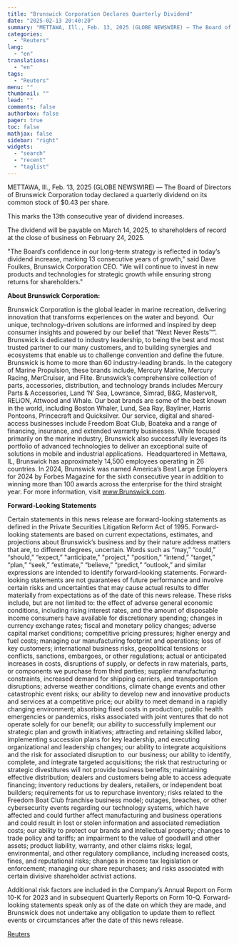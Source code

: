 ```yaml
---
title: "Brunswick Corporation Declares Quarterly Dividend"
date: "2025-02-13 20:40:20"
summary: "METTAWA, Ill., Feb. 13, 2025 (GLOBE NEWSWIRE) — The Board of Directors of Brunswick Corporation today declared a quarterly dividend on its common stock of $0.43 per share.This marks the 13th consecutive year of dividend increases.The dividend will be payable on March 14, 2025, to shareholders of record at the..."
categories:
  - "Reuters"
lang:
  - "en"
translations:
  - "en"
tags:
  - "Reuters"
menu: ""
thumbnail: ""
lead: ""
comments: false
authorbox: false
pager: true
toc: false
mathjax: false
sidebar: "right"
widgets:
  - "search"
  - "recent"
  - "taglist"
---
```


METTAWA, Ill., Feb. 13, 2025 (GLOBE NEWSWIRE) — The Board of Directors of Brunswick Corporation today declared a quarterly dividend on its common stock of $0.43 per share.

This marks the 13th consecutive year of dividend increases.

The dividend will be payable on March 14, 2025, to shareholders of record at the close of business on February 24, 2025.

"The Board’s confidence in our long-term strategy is reflected in today’s dividend increase, marking 13 consecutive years of growth," said Dave Foulkes, Brunswick Corporation CEO. "We will continue to invest in new products and technologies for strategic growth while ensuring strong returns for shareholders."

**About Brunswick Corporation:**

Brunswick Corporation is the global leader in marine recreation, delivering innovation that transforms experiences on the water and beyond.  Our unique, technology-driven solutions are informed and inspired by deep consumer insights and powered by our belief that “Next Never Rests™”. Brunswick is dedicated to industry leadership, to being the best and most trusted partner to our many customers, and to building synergies and ecosystems that enable us to challenge convention and define the future. Brunswick is home to more than 60 industry-leading brands. In the category of Marine Propulsion, these brands include, Mercury Marine, Mercury Racing, MerCruiser, and Flite. Brunswick’s comprehensive collection of parts, accessories, distribution, and technology brands includes Mercury Parts & Accessories, Land ‘N’ Sea, Lowrance, Simrad, B&G, Mastervolt, RELiON, Attwood and Whale. Our boat brands are some of the best known in the world, including Boston Whaler, Lund, Sea Ray, Bayliner, Harris Pontoons, Princecraft and Quicksilver. Our service, digital and shared-access businesses include Freedom Boat Club, Boateka and a range of financing, insurance, and extended warranty businesses. While focused primarily on the marine industry, Brunswick also successfully leverages its portfolio of advanced technologies to deliver an exceptional suite of solutions in mobile and industrial applications.  Headquartered in Mettawa, IL, Brunswick has approximately 14,500 employees operating in 26 countries. In 2024, Brunswick was named America’s Best Large Employers for 2024 by Forbes Magazine for the sixth consecutive year in addition to winning more than 100 awards across the enterprise for the third straight year. For more information, visit www.Brunswick.com.

**Forward-Looking Statements**

Certain statements in this news release are forward-looking statements as defined in the Private Securities Litigation Reform Act of 1995. Forward-looking statements are based on current expectations, estimates, and projections about Brunswick’s business and by their nature address matters that are, to different degrees, uncertain. Words such as “may,” “could,” “should,” “expect,” "anticipate," "project," "position," “intend,” “target,” “plan,” “seek,” “estimate,” “believe,” “predict,” “outlook,” and similar expressions are intended to identify forward-looking statements. Forward-looking statements are not guarantees of future performance and involve certain risks and uncertainties that may cause actual results to differ materially from expectations as of the date of this news release. These risks include, but are not limited to: the effect of adverse general economic conditions, including rising interest rates, and the amount of disposable income consumers have available for discretionary spending; changes in currency exchange rates; fiscal and monetary policy changes; adverse capital market conditions; competitive pricing pressures; higher energy and fuel costs; managing our manufacturing footprint and operations; loss of key customers; international business risks, geopolitical tensions or conflicts, sanctions, embargoes, or other regulations; actual or anticipated increases in costs, disruptions of supply, or defects in raw materials, parts, or components we purchase from third parties; supplier manufacturing constraints, increased demand for shipping carriers, and transportation disruptions; adverse weather conditions, climate change events and other catastrophic event risks; our ability to develop new and innovative products and services at a competitive price; our ability to meet demand in a rapidly changing environment; absorbing fixed costs in production; public health emergencies or pandemics, risks associated with joint ventures that do not operate solely for our benefit; our ability to successfully implement our strategic plan and growth initiatives; attracting and retaining skilled labor, implementing succession plans for key leadership, and executing organizational and leadership changes; our ability to integrate acquisitions and the risk for associated disruption to  our business; our ability to identify, complete, and integrate targeted acquisitions; the risk that restructuring or strategic divestitures will not provide business benefits; maintaining effective distribution; dealers and customers being able to access adequate financing; inventory reductions by dealers, retailers, or independent boat builders; requirements for us to repurchase inventory; risks related to the Freedom Boat Club franchise business model; outages, breaches, or other cybersecurity events regarding our technology systems, which have affected and could further affect manufacturing and business operations and could result in lost or stolen information and associated remediation costs; our ability to protect our brands and intellectual property; changes to trade policy and tariffs; an impairment to the value of goodwill and other assets; product liability, warranty, and other claims risks; legal, environmental, and other regulatory compliance, including increased costs, fines, and reputational risks; changes in income tax legislation or enforcement; managing our share repurchases; and risks associated with certain divisive shareholder activist actions.

Additional risk factors are included in the Company’s Annual Report on Form 10-K for 2023 and in subsequent Quarterly Reports on Form 10-Q. Forward-looking statements speak only as of the date on which they are made, and Brunswick does not undertake any obligation to update them to reflect events or circumstances after the date of this news release.

[Reuters](https://www.tradingview.com/news/reuters.com,2025-02-13:newsml_GNE7XsWy6:0-brunswick-corporation-declares-quarterly-dividend/)
